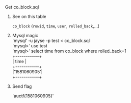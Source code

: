 Get co_block.sql

1.  See on this table 

    `co_block` (`rowid`, `time`, `user`, `rolled_back`,...)

2.  Mysql magic<br/>
    'mysql' -u jayse -p test < co_block.sql<br/>
    'mysql>' use test<br/>
    'mysql>' select time from co_block where rolled_back=1<br/>
    +------------+<br/>
    | time       |<br/>
    +------------+<br/>
    |'1581060905'|<br/>
    +------------+<br/>

3.  Send flag<br/>

    'auctf{1581060905}'

